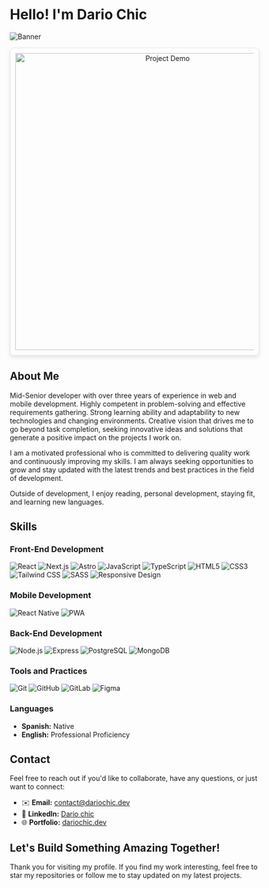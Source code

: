 
# Hello! I'm Dario Chic

![Banner](https://raw.githubusercontent.com/your-username/your-username/main/banner.webp) <!-- Add the path to your banner image -->

<div align="center" style="border: 1px solid #e1e4e8; border-radius: 8px; padding: 10px; box-shadow: 0 4px 8px rgba(0, 0, 0, 0.1);">
  <img src="https://camo.githubusercontent.com/d552948e7884c41fde2d32b9221d79f0df2076c7d824aaab954ca93f53d95884/68747470733a2f2f6d656469612e67697068792e636f6d2f6d656469612f6876524a434c467a6361737252346961377a2f67697068792e676966" alt="Project Demo" width="600" />
</div>

## About Me

Mid-Senior developer with over three years of experience in web and mobile development. Highly competent in problem-solving and effective requirements gathering. Strong learning ability and adaptability to new technologies and changing environments. Creative vision that drives me to go beyond task completion, seeking innovative ideas and solutions that generate a positive impact on the projects I work on.  
  
I am a motivated professional who is committed to delivering quality work and continuously improving my skills. I am always seeking opportunities to grow and stay updated with the latest trends and best practices in the field of development.  
  
Outside of development, I enjoy reading, personal development, staying fit, and learning new languages.


## Skills

### Front-End Development
![React](https://img.shields.io/badge/React-61DAFB?style=for-the-badge&logo=react&logoColor=white)
![Next.js](https://img.shields.io/badge/Next.js-000000?style=for-the-badge&logo=next.js&logoColor=white)
![Astro](https://img.shields.io/badge/Astro-FF5D01?style=for-the-badge&logo=astro&logoColor=white)
![JavaScript](https://img.shields.io/badge/JavaScript-F7DF1E?style=for-the-badge&logo=javascript&logoColor=black)
![TypeScript](https://img.shields.io/badge/TypeScript-3178C6?style=for-the-badge&logo=typescript&logoColor=white)
![HTML5](https://img.shields.io/badge/HTML5-E34F26?style=for-the-badge&logo=html5&logoColor=white)
![CSS3](https://img.shields.io/badge/CSS3-1572B6?style=for-the-badge&logo=css3&logoColor=white)
![Tailwind CSS](https://img.shields.io/badge/Tailwind_CSS-06B6D4?style=for-the-badge&logo=tailwind-css&logoColor=white)
![SASS](https://img.shields.io/badge/SASS-CC6699?style=for-the-badge&logo=sass&logoColor=white)
![Responsive Design](https://img.shields.io/badge/Responsive_Design-3DDC84?style=for-the-badge&logo=responsive-design&logoColor=white)

### Mobile Development
![React Native](https://img.shields.io/badge/React_Native-61DAFB?style=for-the-badge&logo=react&logoColor=white)
![PWA](https://img.shields.io/badge/PWA-5A0FC8?style=for-the-badge&logo=pwa&logoColor=white)

### Back-End Development
![Node.js](https://img.shields.io/badge/Node.js-339933?style=for-the-badge&logo=node.js&logoColor=white)
![Express](https://img.shields.io/badge/Express-000000?style=for-the-badge&logo=express&logoColor=white)
![PostgreSQL](https://img.shields.io/badge/PostgreSQL-4169E1?style=for-the-badge&logo=postgresql&logoColor=white)
![MongoDB](https://img.shields.io/badge/MongoDB-47A248?style=for-the-badge&logo=mongodb&logoColor=white)

### Tools and Practices
![Git](https://img.shields.io/badge/Git-F05032?style=for-the-badge&logo=git&logoColor=white)
![GitHub](https://img.shields.io/badge/GitHub-181717?style=for-the-badge&logo=github&logoColor=white)
![GitLab](https://img.shields.io/badge/GitLab-FCA121?style=for-the-badge&logo=gitlab&logoColor=white)
![Figma](https://img.shields.io/badge/Figma-F24E1E?style=for-the-badge&logo=figma&logoColor=white)

### Languages
- **Spanish:** Native
- **English:** Professional Proficiency


<!--
## Featured Projects

Here are some of the projects I've worked on:

### 1. [Project Name](https://github.com/your-username/repo-name)
A brief description of the project. What problem does it solve? What technologies did you use?

### 2. [Project Name](https://github.com/your-username/repo-name)
A brief description of the project. What problem does it solve? What technologies did you use?

### 3. [Project Name](https://github.com/your-username/repo-name)
A brief description of the project. What problem does it solve? What technologies did you use?
-->

<!--
## GitHub Stats

![Stats](https://github-readme-stats.vercel.app/api?username=your-username&show_icons=true&theme=radical)

![Top Languages](https://github-readme-stats.vercel.app/api/top-langs/?username=your-username&layout=compact&theme=radical)
-->

## Contact

Feel free to reach out if you'd like to collaborate, have any questions, or just want to connect:

- ✉️ **Email:** [contact@dariochic.dev](mailto:contact@dariochic.dev)
- 💼 **LinkedIn:** [Dario chic](https://www.linkedin.com/in/dariochic/)
- 🌐 **Portfolio:** [dariochic.dev](https://dariochic.dev)



## Let's Build Something Amazing Together!

Thank you for visiting my profile. If you find my work interesting, feel free to star my repositories or follow me to stay updated on my latest projects.
